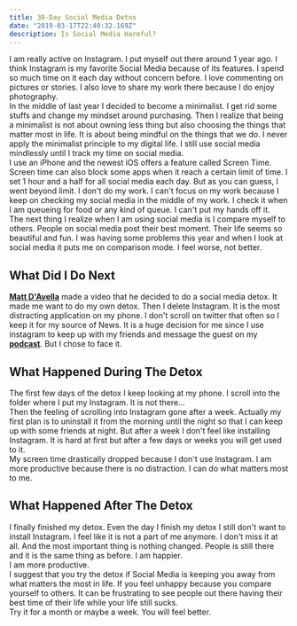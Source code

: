 ```yaml
---
title: 30-Day Social Media Detox
date: "2019-03-17T22:40:32.169Z"
description: Is Social Media Harmful?
---
```


I am really active on Instagram. I put myself out there around 1 year ago. I think Instagram is my favorite Social Media because of its features. I spend so much time on it each day without concern before. I love commenting on pictures or stories. I also love to share my work there because I do enjoy photography.
<br>
In the middle of last year I decided to become a minimalist. I get rid some stuffs and change my mindset around purchasing. Then I realize that being a minimalist is not about owning less thing but also choosing the things that matter most in life. It is about being mindful on the things that we do. I never apply the minimalist principle to my digital life. I still use social media mindlessly until I track my time on social media.
<br>
I use an iPhone and the newest iOS offers a feature called Screen Time. Screen time can also block some apps when it reach a certain limit of time. I set 1 hour and a half for all social media each day. But as you can guess, I went beyond limit. I don't do my work. I can't focus on my work because I keep on checking my social media in the middle of my work. I check it when I am queueing for food or any kind of queue. I can't put my hands off it.
<br>
The next thing I realize when I am using social media is I compare myself to others. People on social media post their best moment. Their life seems so beautiful and fun. I was having some problems this year and when I look at social media it puts me on comparison mode. I feel worse, not better.

## What Did I Do Next
[**Matt D'Avella**](https://www.youtube.com/channel/UCJ24N4O0bP7LGLBDvye7oCA) made a video that he decided to do a social media detox. It made me want to do my own detox. Then I delete Instagram. It is the most distracting application on my phone. I don't scroll on twitter that often so I keep it for my source of News. It is a huge decision for me since I use instagram to keep up with my friends and message the guest on my [**podcast**](https://open.spotify.com/show/6pzJgcYA7XCOKJz8Hi7QXw). But I chose to face it.

## What Happened During The Detox
The first few days of the detox I keep looking at my phone. I scroll into the folder where I put my Instagram. It is not there... <br>
Then the feeling of scrolling into Instagram gone after a week. Actually my first plan is to uninstall it from the morning until the night so that I can keep up with some friends at night. But after a week I don't feel like installing Instagram. It is hard at first but after a few days or weeks you will get used to it. <br>
My screen time drastically dropped because I don't use Instagram. I am more productive because there is no distraction. I can do what matters most to me.

## What Happened After The Detox
I finally finished my detox. Even the day I finish my detox I still don't want to install Instagram. I feel like it is not a part of me anymore. I don't miss it at all. And the most important thing is nothing changed. People is still there and it is the same thing as before.
I am happier. <br>
I am more productive. <br>
I suggest that you try the detox if Social Media is keeping you away from what matters the most in life. If you feel unhappy because you compare yourself to others. It can be frustrating to see people out there having their best time of their life while your life still sucks. <br>
Try it for a month or maybe a week. You will feel better.
